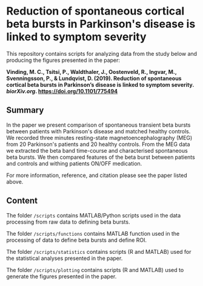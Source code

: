 # Reduction of spontaneous cortical beta bursts in Parkinson's disease is linked to symptom severity

This repository contains scripts for analyzing data from the study below and producing the figures presented in the paper:

**Vinding, M. C., Tsitsi, P., Waldthaler, J., Oostenveld, R., Ingvar, M., Svenningsson, P., & Lundqvist, D. (2019). Reduction of spontaneous cortical beta bursts in Parkinson’s disease is linked to symptom severity. *biorXiv.org*. https://doi.org/10.1101/775494**
  
## Summary
In the paper we present comparison of spontaneous transient beta bursts between patients with Parkinson's disease and matched healthy controls. We recorded three minutes resting-state magnetoencephalography (MEG) from 20 Parkinson's patients and 20 healthy controls. From the MEG data we extracted the beta band time-course and characterised spontaneous beta bursts. We then compared features of the beta burst between patients and controls and withing patients ON/OFF medication.

For more information, reference, and citation please see the paper listed above.

## Content
The folder `/scripts` contains MATLAB/Python scripts used in the data processing from raw data to defining beta bursts.

The folder `/scripts/functions` contains MATLAB function used in the processing of data to define beta bursts and define ROI.

The folder `/scripts/statistics` contains scripts (R and MATLAB) used for the statistical analyses presented in the paper.

The folder `/scripts/plotting` contains scripts (R and MATLAB) used to generate the figures presented in the paper.
